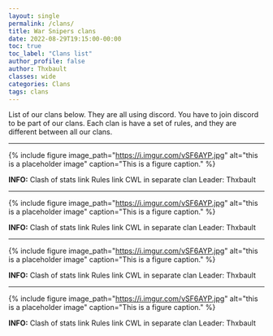 ```yaml
---
layout: single
permalink: /clans/
title: War Snipers clans
date: 2022-08-29T19:15:00-00:00
toc: true
toc_label: "Clans list"
author_profile: false
author: Thxbault
classes: wide
categories: Clans
tags: clans
---
```


List of our clans below. They are all using discord. You have to join discord to be part of our clans. Each clan is have a set of rules, and they are different between all our clans. 

***


{% include figure image_path="https://i.imgur.com/vSF6AYP.jpg" alt="this is a placeholder image" caption="This is a figure caption." %}



**INFO:**
Clash of stats link
Rules link
CWL in separate clan
Leader: Thxbault

***

{% include figure image_path="https://i.imgur.com/vSF6AYP.jpg" alt="this is a placeholder image" caption="This is a figure caption." %}


**INFO:**
Clash of stats link
Rules link
CWL in separate clan
Leader: Thxbault

***

{% include figure image_path="https://i.imgur.com/vSF6AYP.jpg" alt="this is a placeholder image" caption="This is a figure caption." %}


**INFO:**
Clash of stats link
Rules link
CWL in separate clan
Leader: Thxbault

***

{% include figure image_path="https://i.imgur.com/vSF6AYP.jpg" alt="this is a placeholder image" caption="This is a figure caption." %}


**INFO:**
Clash of stats link
Rules link
CWL in separate clan
Leader: Thxbault
 
 

